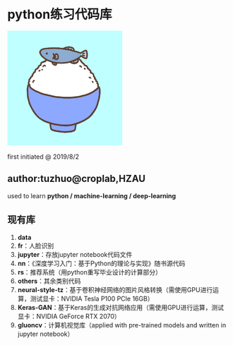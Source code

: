 # python练习代码库

<img src="logo.jpg" width="260">

first initiated @ 2019/8/2

## author:tuzhuo@croplab,HZAU

used to learn **python / machine-learning / deep-learning**

## 现有库

1. **data**
2. **fr**：人脸识别
3. **jupyter**：存放jupyter notebook代码文件
4. **nn**：《深度学习入门：基于Python的理论与实现》随书源代码
5. **rs**：推荐系统（用python重写毕业设计的计算部分）
6. **others**：其余类别代码
7. **neural-style-tz**：基于卷积神经网络的图片风格转换（需使用GPU进行运算，测试显卡：NVIDIA Tesla P100 PCIe 16GB）
8. **Keras-GAN**：基于Keras的生成对抗网络应用（需使用GPU进行运算，测试显卡：NVIDIA GeForce RTX 2070）
9. **gluoncv**：计算机视觉库（applied with pre-trained models and written in jupyter notebook）